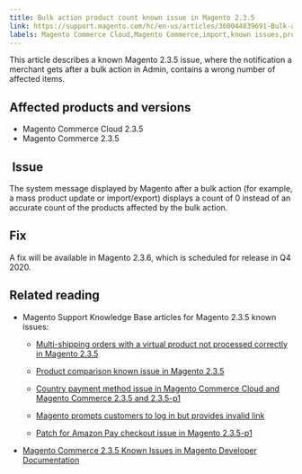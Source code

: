 ```yaml
---
title: Bulk action product count known issue in Magento 2.3.5
link: https://support.magento.com/hc/en-us/articles/360044839691-Bulk-action-product-count-known-issue-in-Magento-2-3-5
labels: Magento Commerce Cloud,Magento Commerce,import,known issues,product,export,2.3.5,mass update,bulk
---
```


<p>This article describes a known Magento 2.3.5 issue, where the notification a merchant gets after a bulk action in Admin, contains a wrong number of affected items. </p>
<h2>Affected products and versions</h2>
<ul>
<li>Magento Commerce Cloud 2.3.5</li>
<li>Magento Commerce 2.3.5</li>
</ul>
<h2> Issue</h2>
<p>The system message displayed by Magento after a bulk action (for example, a mass product update or import/export) displays a count of 0 instead of an accurate count of the products affected by the bulk action.</p>
<h2>Fix</h2>
<p>A fix will be available in Magento 2.3.6, which is scheduled for release in Q4 2020.</p>
<h2>Related reading</h2>
<ul>
<li>Magento Support Knowledge Base articles for Magento 2.3.5 known issues: 
<ul>
<li>
<p><a href="https://support.magento.com/hc/en-us/articles/360044461831">Multi-shipping orders with a virtual product not processed correctly in Magento 2.3.5</a></p>
</li>
<li><a href="https://support.magento.com/hc/en-us/articles/360043970452">Product comparison known issue in Magento 2.3.5</a></li>
<li>
<p><a href="https://support.magento.com/hc/en-us/articles/360043955991">Country payment method issue in Magento Commerce Cloud and Magento Commerce 2.3.5 and 2.3.5-p1</a></p>
</li>
<li>
<p><a href="https://support.magento.com/hc/en-us/articles/360043857372">Magento prompts customers to log in but provides invalid link</a></p>
</li>
<li>
<p><a href="https://support.magento.com/hc/en-us/articles/360042646332">Patch for Amazon Pay checkout issue in Magento 2.3.5-p1</a></p>
</li>
</ul>
</li>
<li><a href="https://devdocs.magento.com/guides/v2.3/release-notes/release-notes-2-3-5-commerce.html#known-issues">Magento Commerce 2.3.5 Known Issues in Magento Developer Documentation</a></li>
</ul>